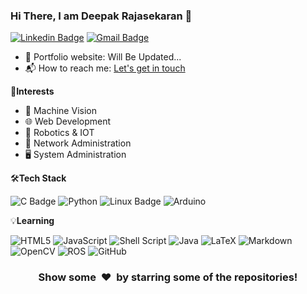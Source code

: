 



### Hi There, I am Deepak Rajasekaran 👋


[![Linkedin Badge](https://img.shields.io/badge/-Deepak&nbsp;Rajasekaran-blue?style=flat-square&logo=Linkedin&logoColor=white&link=https://www.linkedin.com/in/deepakrajasekaran/)](https://www.linkedin.com/in/deepakrajasekaran/)
[![Gmail Badge](https://img.shields.io/badge/-rajasekarand375@gmail.com-c14438?style=flat-square&logo=Gmail&logoColor=white&link=mailto:rajapsekarand375@gmail.com)](mailto:rajasekarand375@gmail.com) 

- 🎯 Portfolio website: Will Be Updated...
- 📬 How to reach me: [Let's get in touch](https://www.linkedin.com/in/deepakrajasekaran/)

🌟**Interests**

- 🤖 Machine Vision
- 🌐 Web Development
- 🦾 Robotics & IOT
- 🔗 Network Administration
- 🖥️ System Administration


🛠️**Tech Stack**

![C Badge](https://img.shields.io/badge/C-00599C?style=flat-square&logo=c&logoColor=white)
![Python](https://img.shields.io/badge/Python-3670A0?style=flat-square&logo=python&logoColor=ffdd54)
![Linux Badge](https://img.shields.io/badge/Linux-FCC624?style=flat-square&logo=linux&logoColor=black)
![Arduino](https://img.shields.io/badge/-Arduino-00979D?style=flat-square&logo=Arduino&logoColor=white)

💡**Learning**

![HTML5](https://img.shields.io/badge/html5-%23E34F26.svg?style=flat-square&logo=html5&logoColor=white)
![JavaScript](https://img.shields.io/badge/Javascript-%23323330.svg?style=flat-square&logo=javascript&logoColor=%23F7DF1E)
![Shell Script](https://img.shields.io/badge/Shell_Script-%23121011.svg?style=flat-square&logo=gnu-bash&logoColor=white)
![Java](https://img.shields.io/badge/Java-%23ED8B00.svg?style=flat-square&logo=openjdk&logoColor=white)
![LaTeX](https://img.shields.io/badge/Latex-%23008080.svg?style=flat-square&logo=latex&logoColor=white)
![Markdown](https://img.shields.io/badge/Markdown-%23000000.svg?style=flat-square&logo=markdown&logoColor=white)
![OpenCV](https://img.shields.io/badge/-OpenCV-000000?style=flat-square&logo=opencv)
![ROS](https://img.shields.io/badge/ROS-%230A0FF9.svg?style=flat-square&logo=ros&logoColor=white)
![GitHub](https://img.shields.io/badge/Github-%23121011.svg?style=flat-square&logo=github&logoColor=white)



<div align="center">
    <h3 align="center">Show some &nbsp;❤️&nbsp; by starring some of the repositories!</h3>
</div>

